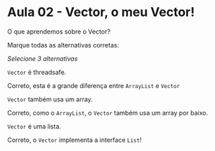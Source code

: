 # Aula 02 - Vector, o meu Vector!

O que aprendemos sobre o Vector?

Marque todas as alternativas corretas:

*Selecione 3 alternativas*

`Vector` é threadsafe.

Correto, esta é a grande diferença entre `ArrayList` e `Vector`

`Vector` também usa um array.

Correto, como o `ArrayList`, o `Vector` também usa um array por baixo.

`Vector` é uma lista.

Correto, o `Vector` implementa a interface `List`!